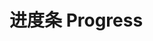# 进度条 Progress 

<script setup lang="ts">
import {onMounted} from 'vue'
import Message from '../../packages/components/message/index.ts' 

onMounted(() => {
  Message({
    type:'warn',
    text: '功能开发中，敬请期待！',
    timeOut: 3000,
  })
})
</script>